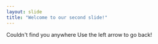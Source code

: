 ```yaml
---
layout: slide
title: "Welcome to our second slide!"
---
```

Couldn't find you anywhere
Use the left arrow to go back!
